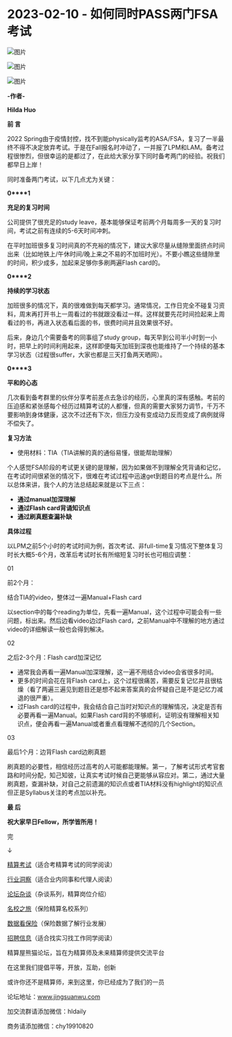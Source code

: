 # 2023-02-10 - 如何同时PASS两门FSA考试

![图片](https://mmbiz.qpic.cn/mmbiz_jpg/PVTr5cqOmdsiaicIRGthO3IhpdkibrFUWVU1xAtP9ZY24c0vAhCVJo55thjfrfia19NvibyVvich2UW9I8vGCty5LxNw/640?wx_fmt=jpeg&tp=webp&wxfrom=5&wx_lazy=1)

![图片](https://mmbiz.qpic.cn/mmbiz_png/PVTr5cqOmduUuYWt1SZWHv418efDVdR627TChhuKNsBncKvB5dJ7r65VNkMfgUIh22zVEGLemIibicUqxbtZna5w/640?wx_fmt=png&tp=webp&wxfrom=5&wx_lazy=1)

![图片](https://mmbiz.qpic.cn/mmbiz_png/6aVaON9Kibf7U8kyccAm9c63gM1MwibJqsV15F2VRibE1QnBiagxHfwER6LQXwibwwQjUzRdnQxj1Vbic0abIUTX6PJg/640?wx_fmt=png&tp=webp&wxfrom=5&wx_lazy=1)

**-作者-**

**Hilda Huo**

**前 言**

2022
Spring由于疫情封控，找不到能physically监考的ASA/FSA，复习了一半最终不得不决定放弃考试。于是在Fall报名时冲动了，一并报了LPM和LAM。备考过程很惨烈，但很幸运的是都过了，在此给大家分享下同时备考两门的经验。祝我们都早日上岸！

同时准备两门考试，以下几点尤为关键：

**0****1**

**充足的复习时间**

公司提供了很充足的study leave，基本能够保证考前两个月每周多一天的复习时间，考试之前有连续的5-6天时间冲刺。

在平时加班很多复习时间真的不充裕的情况下，建议大家尽量从缝隙里面挤点时间出来（比如地铁上/午休时间/晚上来之不易的不加班时光）。不要小瞧这些缝隙里的时间，积少成多，加起来足够你多刷两遍Flash card的。

**0****2**

**持续的学习状态**

加班很多的情况下，真的很难做到每天都学习。通常情况，工作日完全不碰复习资料，周末再打开书上一周看过的书就跟没看过一样。这样就要先花时间捡起来上周看过的书，再进入状态看后面的书，很费时间并且效果很不好。

后来，身边几个需要备考的同事组了study group，每天早到公司半小时到一小时，把早上的时间利用起来，这样即便每天加班到深夜也能维持了一个持续的基本学习状态（过程很suffer，大家也都是三天打鱼两天晒网）。

**0****3**

**平和的心态**

几次看到备考群里的伙伴分享考前差点去急诊的经历，心里真的深有感触。考前的压迫感和紧张感每个经历过精算考试的人都懂，但真的需要大家努力调节，千万不要影响到身体健康，这次不过还有下次，但压力没有变成动力反而变成了病例就得不偿失了。

**复习方法**

* 使用材料：TIA（TIA讲解的真的通俗易懂，很能帮助理解）

个人感觉FSA阶段的考试更关键的是理解，因为如果做不到理解全凭背诵和记忆，在考试时间很紧张的情况下，很难在考试过程中迅速get到题目的考点是什么。所以总体来讲，我个人的方法总结起来就是以下三点：

+ **通过manual加深理解**
+ **通过Flash
  card背诵知识点**
+ **通过刷真题查漏补缺**

**具体过程**

以LPM之前5个小时的考试时间为例，首次考试、非full-time复习情况下整体复习时长大概5-6个月，改革后考试时长有所缩短复习时长也可相应调整：

01

前2个月：

结合TIA的video，整体过一遍Manual+Flash card

以section中的每个reading为单位，先看一遍Manual，这个过程中可能会有一些问题，标出来。然后边看video边过Flash
card，之前Manual中不理解的地方通过video的详细解读一般也会得到解决。

02

之后2-3个月：Flash
card加深记忆

* 通常我会再看一遍Manual加深理解，这一遍不用结合video会省很多时间。
* 更多的时间会花在背Flash
  card上，这个过程很痛苦，需要反复记忆并且很枯燥（看了两遍三遍见到题目还是想不起来答案真的会怀疑自己是不是记忆力减退的很严重）。
* 过Flash
  card的过程中，我会结合自己当时对知识点的理解情况，决定是否有必要再看一遍Manual。如果Flash
  card背的不够顺利，证明没有理解相关知识点，便会再看一遍Manual或者重点看理解不透彻的几个Section。

03

最后1个月：边背Flash
card边刷真题

刷真题的必要性，相信经历过高考的人可能都能理解。第一，了解考试形式考官套路和时间分配，知己知彼，让真实考试时候自己更能够从容应对。第二，通过大量刷真题，查漏补缺，对自己之前遗漏的知识点或者TIA材料没有highlight的知识点但正是Syllabus关注的考点加以补充。

**最 后**

**祝大家早日Fellow，所学皆所用！**


完


↓

[精算考试](https://mp.weixin.qq.com/mp/appmsgalbum?__biz=MzIyMjA5MzUwMg==&action=getalbum&album_id=1466144252454764546#wechat_redirect)（适合考精算考试的同学阅读）

[行业洞察](https://mp.weixin.qq.com/mp/appmsgalbum?__biz=MzIyMjA5MzUwMg==&action=getalbum&album_id=1466140974488748032#wechat_redirect)（适合业内同事和代理人阅读）

[论坛杂谈](https://mp.weixin.qq.com/mp/appmsgalbum?__biz=MzIyMjA5MzUwMg==&action=getalbum&album_id=1466151460148084736#wechat_redirect)（杂谈系列，精算岗位介绍）

[名校之旅](https://mp.weixin.qq.com/mp/appmsgalbum?__biz=MzIyMjA5MzUwMg==&action=getalbum&album_id=1466147283460161538#wechat_redirect)（保险精算名校系列）

[数据看保险](https://mp.weixin.qq.com/mp/appmsgalbum?__biz=MzIyMjA5MzUwMg==&action=getalbum&album_id=2002358913534328835#wechat_redirect)（保险数据了解行业发展）

[招聘信息](https://mp.weixin.qq.com/mp/appmsgalbum?__biz=MzIyMjA5MzUwMg==&action=getalbum&album_id=1466154141080092675#wechat_redirect)（适合找实习找工作同学阅读）

精算屋熊猫论坛，旨在为精算师及未来精算师提供交流平台

在这里我们提倡平等，开放，互助，创新

或许你还不是精算师，来到这里，你已经成为了我们的一员

论坛地址：www.jingsuanwu.com

加交流群请添加微信：hldaily

商务请添加微信：chy19910820